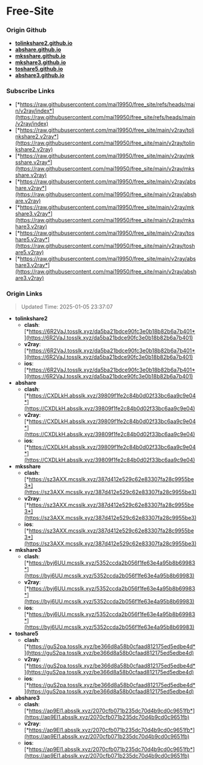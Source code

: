 # Free-Site

### Origin Github

- [**tolinkshare2.github.io**](https://github.com/tolinkshare2/tolinkshare2.github.io)
- [**abshare.github.io**](https://github.com/abshare/abshare.github.io)
- [**mksshare.github.io**](https://github.com/mksshare/mksshare.github.io)
- [**mkshare3.github.io**](https://github.com/mkshare3/mkshare3.github.io)
- [**toshare5.github.io**](https://github.com/toshare5/toshare5.github.io)
- [**abshare3.github.io**](https://github.com/abshare3/abshare3.github.io)

### Subscribe Links

- [*https://raw.githubusercontent.com/mai19950/free_site/refs/heads/main/v2ray/index*](https://raw.githubusercontent.com/mai19950/free_site/refs/heads/main/v2ray/index)
- [*https://raw.githubusercontent.com/mai19950/free_site/main/v2ray/tolinkshare2.v2ray*](https://raw.githubusercontent.com/mai19950/free_site/main/v2ray/tolinkshare2.v2ray)
- [*https://raw.githubusercontent.com/mai19950/free_site/main/v2ray/mksshare.v2ray*](https://raw.githubusercontent.com/mai19950/free_site/main/v2ray/mksshare.v2ray)
- [*https://raw.githubusercontent.com/mai19950/free_site/main/v2ray/abshare.v2ray*](https://raw.githubusercontent.com/mai19950/free_site/main/v2ray/abshare.v2ray)
- [*https://raw.githubusercontent.com/mai19950/free_site/main/v2ray/mkshare3.v2ray*](https://raw.githubusercontent.com/mai19950/free_site/main/v2ray/mkshare3.v2ray)
- [*https://raw.githubusercontent.com/mai19950/free_site/main/v2ray/toshare5.v2ray*](https://raw.githubusercontent.com/mai19950/free_site/main/v2ray/toshare5.v2ray)
- [*https://raw.githubusercontent.com/mai19950/free_site/main/v2ray/abshare3.v2ray*](https://raw.githubusercontent.com/mai19950/free_site/main/v2ray/abshare3.v2ray)

### Origin Links

> Updated Time: 2025-01-05 23:37:07

- **tolinkshare2**
  - **clash**: [*https://6R2VaJ.tosslk.xyz/da5ba21bdce90fc3e0b18b82b6a7b401*](https://6R2VaJ.tosslk.xyz/da5ba21bdce90fc3e0b18b82b6a7b401)
  - **v2ray**: [*https://6R2VaJ.tosslk.xyz/da5ba21bdce90fc3e0b18b82b6a7b401*](https://6R2VaJ.tosslk.xyz/da5ba21bdce90fc3e0b18b82b6a7b401)
  - **ios**: [*https://6R2VaJ.tosslk.xyz/da5ba21bdce90fc3e0b18b82b6a7b401*](https://6R2VaJ.tosslk.xyz/da5ba21bdce90fc3e0b18b82b6a7b401)
- **abshare**
  - **clash**: [*https://CXDLkH.absslk.xyz/39809f1fe2c84b0d02f33bc6aa9c9e04*](https://CXDLkH.absslk.xyz/39809f1fe2c84b0d02f33bc6aa9c9e04)
  - **v2ray**: [*https://CXDLkH.absslk.xyz/39809f1fe2c84b0d02f33bc6aa9c9e04*](https://CXDLkH.absslk.xyz/39809f1fe2c84b0d02f33bc6aa9c9e04)
  - **ios**: [*https://CXDLkH.absslk.xyz/39809f1fe2c84b0d02f33bc6aa9c9e04*](https://CXDLkH.absslk.xyz/39809f1fe2c84b0d02f33bc6aa9c9e04)
- **mksshare**
  - **clash**: [*https://sz3AXX.mcsslk.xyz/387d412e529c62e83307fa28c9955be3*](https://sz3AXX.mcsslk.xyz/387d412e529c62e83307fa28c9955be3)
  - **v2ray**: [*https://sz3AXX.mcsslk.xyz/387d412e529c62e83307fa28c9955be3*](https://sz3AXX.mcsslk.xyz/387d412e529c62e83307fa28c9955be3)
  - **ios**: [*https://sz3AXX.mcsslk.xyz/387d412e529c62e83307fa28c9955be3*](https://sz3AXX.mcsslk.xyz/387d412e529c62e83307fa28c9955be3)
- **mkshare3**
  - **clash**: [*https://byj6UU.mcsslk.xyz/5352ccda2b056f1fe63e4a95b8b69983*](https://byj6UU.mcsslk.xyz/5352ccda2b056f1fe63e4a95b8b69983)
  - **v2ray**: [*https://byj6UU.mcsslk.xyz/5352ccda2b056f1fe63e4a95b8b69983*](https://byj6UU.mcsslk.xyz/5352ccda2b056f1fe63e4a95b8b69983)
  - **ios**: [*https://byj6UU.mcsslk.xyz/5352ccda2b056f1fe63e4a95b8b69983*](https://byj6UU.mcsslk.xyz/5352ccda2b056f1fe63e4a95b8b69983)
- **toshare5**
  - **clash**: [*https://guS2pa.tosslk.xyz/be366d8a58b0cfaad812175ed5edbe4d*](https://guS2pa.tosslk.xyz/be366d8a58b0cfaad812175ed5edbe4d)
  - **v2ray**: [*https://guS2pa.tosslk.xyz/be366d8a58b0cfaad812175ed5edbe4d*](https://guS2pa.tosslk.xyz/be366d8a58b0cfaad812175ed5edbe4d)
  - **ios**: [*https://guS2pa.tosslk.xyz/be366d8a58b0cfaad812175ed5edbe4d*](https://guS2pa.tosslk.xyz/be366d8a58b0cfaad812175ed5edbe4d)
- **abshare3**
  - **clash**: [*https://ap9El1.absslk.xyz/2070cfb071b235dc70d4b9cd0c9651fb*](https://ap9El1.absslk.xyz/2070cfb071b235dc70d4b9cd0c9651fb)
  - **v2ray**: [*https://ap9El1.absslk.xyz/2070cfb071b235dc70d4b9cd0c9651fb*](https://ap9El1.absslk.xyz/2070cfb071b235dc70d4b9cd0c9651fb)
  - **ios**: [*https://ap9El1.absslk.xyz/2070cfb071b235dc70d4b9cd0c9651fb*](https://ap9El1.absslk.xyz/2070cfb071b235dc70d4b9cd0c9651fb)
